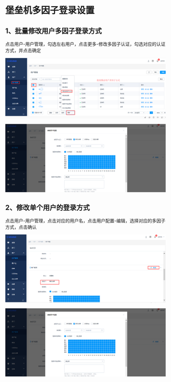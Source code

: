 # 堡垒机多因子登录设置

## 1、批量修改用户多因子登录方式

点击用户-用户管理，勾选左右用户，点击更多-修改多因子认证，勾选对应的认证方式，并点击确定


![](/images/faq_super/piliangxiugai.png)

![](/images/faq_super/dange-duoyinzi.png)
## 2、修改单个用户的登录方式

 点击用户-用户管理，点击对应的用户名，点击用户配置-编辑，选择对应的多因子方式，点击确认
 
 ![](/images/faq_super/dangexiugai.png)
 
 ![](/images/faq_super/dange-duoyinzi.png)
